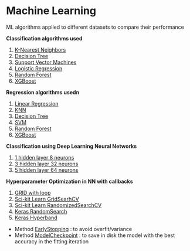 # Machine Learning
ML algorithms applied to different datasets to compare their performance


**Classification algorithms used**   
1. [K-Nearest Neighbors](#id1)
2. [Decision Tree](#id2)
3. [Support Vector Machines](#id3)
4. [Logistic Regression](#id4)
5. [Random Forest](#id5)
6. [XGBoost](#id6)

**Regression algorithms usedn**   
1. [Linear Regression](#id1)
2. [KNN](#id2)
3. [Decision Tree](#id3)
4. [SVM](#id4)
5. [Random Forest](#id5)
6. [XGBoost](#id6)

**Classification using Deep Learning Neural Networks**
1. [1 hidden layer 8 neurons](#id1)
2. [3 hidden layer 32 neurons](#id2)
3. [5 hidden layer 64 neurons](#id3)


**Hyperparameter Optimization in NN with callbacks**
1. [GRID with loop](#id1)
2. [Sci-kit Learn GridSearhCV](#id2)
3. [Sci-kit Learn RandomizedSearchCV](#id3)
4. [Keras RandomSearch](#id4)
5. [Keras Hyperband](#id5)

- Method [EarlyStopping](#id6) : to avoid overfit/variance
- Method [ModelCheckpoint](#id6) : to save in disk the model with the best accuracy in the fitting iteration
